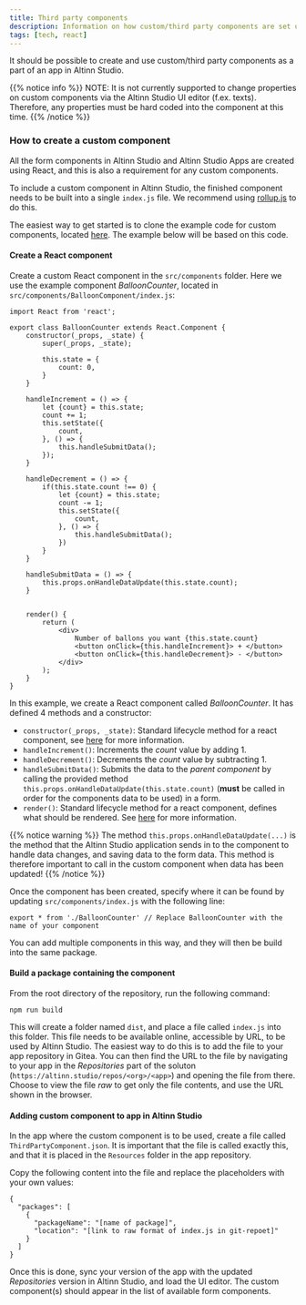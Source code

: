 ```yaml
---
title: Third party components
description: Information on how custom/third party components are set up
tags: [tech, react]
---
```


It should be possible to create and use custom/third party components as a part of an app in Altinn Studio. 

{{% notice info %}}
NOTE: It is not currently supported to change properties on custom components via the Altinn Studio UI editor (f.ex. texts). Therefore, any properties must be hard coded into the component at this time.
{{% /notice %}}

### How to create a custom component
All the form components in Altinn Studio and Altinn Studio Apps are created using React, and this is also a requirement for any custom components. 

To include a custom component in Altinn Studio, the finished component needs to be built into a single `index.js` file. We recommend using [rollup.js](https://rollupjs.org/guide/en) to do this. 

The easiest way to get started is to clone the example code for custom components, located [here](https://altinn.studio/Jesper/ThirdPartyComponents). The example below will be based on this code.

#### Create a React component
Create a custom React component in the `src/components` folder. Here we use the example component _BalloonCounter_, located in `src/components/BalloonComponent/index.js`:

```
import React from 'react';

export class BalloonCounter extends React.Component {
    constructor(_props, _state) {
        super(_props, _state);

        this.state = {
            count: 0,
        }
    }

    handleIncrement = () => {
        let {count} = this.state;
        count += 1;
        this.setState({
            count,
        }, () => {
            this.handleSubmitData();
        });
    }

    handleDecrement = () => {
        if(this.state.count !== 0) {
            let {count} = this.state;
            count -= 1;
            this.setState({
                count,
            }, () => {
                this.handleSubmitData();
            })
        }
    }

    handleSubmitData = () => {
        this.props.onHandleDataUpdate(this.state.count);
    }
    

    render() {
        return (
            <div>
                Number of ballons you want {this.state.count}
                <button onClick={this.handleIncrement}> + </button>
                <button onClick={this.handleDecrement}> - </button>
            </div>
        );
    }
}
```
In this example, we create a React component called _BalloonCounter_. It has defined 4 methods and a constructor:

- `constructor(_props, _state)`: Standard lifecycle method for a react component, see [here](https://reactjs.org/docs/react-component.html#constructor) for more information.
- `handleIncrement()`: Increments the _count_ value by adding 1.
- `handleDecrement()`: Decrements the _count_ value by subtracting 1.
- `handleSubmitData()`: Submits the data to the _parent component_ by calling the provided method `this.props.onHandleDataUpdate(this.state.count)` (**must** be called in order for the components data to be used) in a form.
- `render()`: Standard lifecycle method for a react component, defines what should be rendered. See [here](https://reactjs.org/docs/react-component.html#render) for more information.

{{% notice warning %}}
The method `this.props.onHandleDataUpdate(...)` is the method that the Altinn Studio application sends in to the component to handle data changes, and saving data to the form data. This method is therefore important to call in the custom component when data has been updated!
{{% /notice %}}

Once the component has been created, specify where it can be found by updating `src/components/index.js` with the following line:

```
export * from './BalloonCounter' // Replace BalloonCounter with the name of your component
```

You can add multiple components in this way, and they will then be build into the same package.

#### Build a package containing the component
From the root directory of the repository, run the following command:

```
npm run build
```

This will create a folder named `dist`, and place a file called `index.js` into this folder. This file needs to be available online, accessible by URL, to be used by Altinn Studio. The easiest way to do this is to add the file to your app repository in Gitea. You can then find the URL to the file by navigating to your app in the _Repositories_ part of the soluton (`https://altinn.studio/repos/<org>/<app>`) and opening the file from there. Choose to view the file _raw_ to get only the file contents, and use the URL shown in the browser.

#### Adding custom component to app in Altinn Studio
In the app where the custom component is to be used, create a file called `ThirdPartyComponent.json`. It is important that the file is called exactly this, and that it is placed in the `Resources` folder in the app repository.

Copy the following content into the file and replace the placeholders with your own values:

```
{
  "packages": [
    {
      "packageName": "[name of package]",
      "location": "[link to raw format of index.js in git-repoet]"
    }
  ]
}
```

Once this is done, sync your version of the app with the updated _Repositories_ version in Altinn Studio, and load the UI editor. The custom component(s) should appear in the list of available form components. 